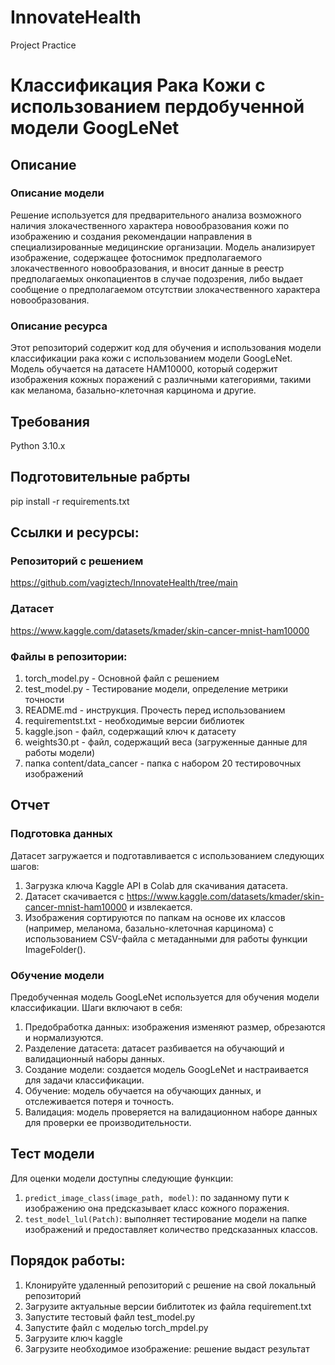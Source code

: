 # InnovateHealth
Project Practice 
# Классификация Рака Кожи с использованием пердобученной модели GoogLeNet

## Описание
### Описание модели
Решение используется для предварительного анализа возможного наличия злокачественного 
характера новообразования кожи по изображению и создания
рекомендации направления в специализированные медицинские организации.
Модель анализирует изображение, содержащее фотоснимок предполагаемого
злокачественного новообразования, и вносит данные в реестр предполагаемых онкопациентов в случае подозрения, либо выдает сообщение
о предполагаемом отсутствии злокачественного характера новообразования.

### Описание ресурса
Этот репозиторий содержит код для обучения и использования модели классификации рака кожи с использованием модели GoogLeNet. Модель обучается на датасете HAM10000, который содержит изображения кожных поражений с различными категориями, такими как меланома, базально-клеточная карцинома и другие.

## Требования 

Python 3.10.x

## Подготовительные рабрты

pip install -r requirements.txt

## Ссылки и ресурсы:

### Репозиторий с решением
https://github.com/vagiztech/InnovateHealth/tree/main

### Датасет
https://www.kaggle.com/datasets/kmader/skin-cancer-mnist-ham10000

### Файлы в репозитории:
1.  torch_model.py - Основной файл с решением
2. test_model.py - Тестирование модели, определение метрики точности
3. README.md - инструкция. Прочесть перед использованием
4. requirementst.txt - необходимые версии библиотек
5. kaggle.json - файл, содержащий ключ к датасету
6. weights30.pt - файл, содержащий веса (загруженные данные для работы модели)
7. папка content/data_cancer - папка с набором 20 тестировочных изображений

## Отчет
### Подготовка данных

Датасет загружается и подготавливается с использованием следующих шагов:
1. Загрузка ключа Kaggle API в Colab для скачивания датасета.
2. Датасет скачивается с https://www.kaggle.com/datasets/kmader/skin-cancer-mnist-ham10000 и извлекается.
3. Изображения сортируются по папкам на основе их классов (например, меланома, базально-клеточная карцинома) с использованием CSV-файла с метаданными для работы функции ImageFolder().


### Обучение модели

Предобученная модель GoogLeNet используется для обучения модели классификации. Шаги включают в себя:
1. Предобработка данных: изображения изменяют размер, обрезаются и нормализуются.
2. Разделение датасета: датасет разбивается на обучающий и валидационный наборы данных.
3. Создание модели: создается модель GoogLeNet и настраивается для задачи классификации.
4. Обучение: модель обучается на обучающих данных, и отслеживается потеря и точность.
5. Валидация: модель проверяется на валидационном наборе данных для проверки ее производительности.


## Тест модели

Для оценки модели доступны следующие функции:
1. `predict_image_class(image_path, model)`: по заданному пути к изображению она предсказывает класс кожного поражения.
2. `test_model_lul(Patch)`: выполняет тестирование модели на папке изображений и предоставляет количество предсказанных классов.

## Порядок работы:
1. Клонируйте удаленный репозиторий с решение на свой локальный репозиторий
2. Загрузите актуальные версии библитотек из файла requirement.txt
3. Запустите тестовый файл test_model.py
4. Запустите файл с моделью torch_mpdel.py
5. Загрузите ключ kaggle
6. Загрузите необходимое изображение: решение выдаст результат

